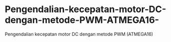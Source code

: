 # Pengendalian-kecepatan-motor-DC-dengan-metode-PWM-ATMEGA16-
Pengendalian kecepatan motor DC dengan metode PWM (ATMEGA16)
